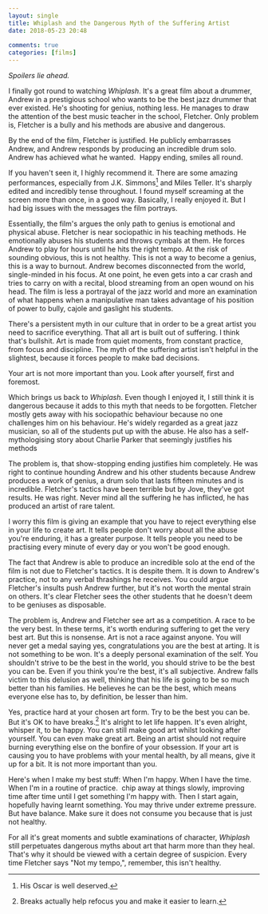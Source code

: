 ```yaml
---  
layout: single  
title: Whiplash and the Dangerous Myth of the Suffering Artist  
date: 2018-05-23 20:48  
  
comments: true  
categories: [films]  
---  
```

*Spoilers lie ahead.*  

I finally got round to watching *Whiplash*. It's a great film about a drummer, Andrew in a prestigious school who wants to be the best jazz drummer that ever existed. He's shooting for genius, nothing less. He manages to draw the attention of the best music teacher in the school, Fletcher. Only problem is, Fletcher is a bully and his methods are abusive and dangerous.<!--more-->  

By the end of the film, Fletcher is justified. He publicly embarrasses Andrew, and Andrew responds by producing an incredible drum solo. Andrew has achieved what he wanted.  Happy ending, smiles all round.  

If you haven't seen it, I highly recommend it. There are some amazing performances, especially from J.K. Simmons[^1] and Miles Teller. It's sharply edited and incredibly tense throughout. I found myself screaming at the screen more than once, in a good way. Basically, I really enjoyed it. But I had big issues with the messages the film portrays.  

Essentially, the film's argues the only path to genius is emotional and physical abuse. Fletcher is near sociopathic in his teaching methods. He emotionally abuses his students and throws cymbals at them. He forces Andrew to play for hours until he hits the right tempo. At the risk of sounding obvious, this is not healthy. This is not a way to become a genius, this is a way to burnout. Andrew becomes disconnected from the world, single-minded in his focus. At one point, he even gets into a car crash and tries to carry on with a recital, blood streaming from an open wound on his head. The film is less a portrayal of the jazz world and more an examination of what happens when a manipulative man takes advantage of his position of power to bully, cajole and gaslight his students.  

There's a persistent myth in our culture that in order to be a great artist you need to sacrifice everything. That all art is built out of suffering. I think that's bullshit. Art is made from quiet moments, from constant practice, from focus and discipline. The myth of the suffering artist isn't helpful in the slightest, because it forces people to make bad decisions.  

Your art is not more important than you. Look after yourself, first and foremost.  

Which brings us back to *Whiplash*. Even though I enjoyed it, I still think it is dangerous because it adds to this myth that needs to be forgotten. Fletcher mostly gets away with his sociopathic behaviour because no one challenges him on his behaviour. He's widely regarded as a great jazz musician, so all of the students put up with the abuse. He also has a self-mythologising story about Charlie Parker that seemingly justifies his methods  

The problem is, that show-stopping ending justifies him completely. He was right to continue hounding Andrew and his other students because Andrew produces a work of genius, a drum solo that lasts fifteen minutes and is incredible. Fletcher's tactics have been terrible but by Jove, they've got results. He was right. Never mind all the suffering he has inflicted, he has produced an artist of rare talent.  

I worry this film is giving an example that you have to reject everything else in your life to create art. It tells people don't worry about all the abuse you're enduring, it has a greater purpose. It tells people you need to be practising every minute of every day or you won't be good enough.  

The fact that Andrew is able to produce an incredible solo at the end of the film is not due to Fletcher's tactics. It is despite them. It is down to Andrew's practice, not to any verbal thrashings he receives. You could argue Fletcher's insults push Andrew further, but it's not worth the mental strain on others. It's clear Fletcher sees the other students that he doesn't deem to be geniuses as disposable.  

The problem is, Andrew and Fletcher see art as a competition. A race to be the very best. In these terms, it's worth enduring suffering to get the very best art. But this is nonsense. Art is not a race against anyone. You will never get a medal saying yes, congratulations you are the best at arting. It is not something to be won. It's a deeply personal examination of the self. You shouldn't strive to be the best in the world, you should strive to be the best you can be. Even if you think you're the best, it's all subjective. Andrew falls victim to this delusion as well, thinking that his life is going to be so much better than his families. He believes he can be the best, which means everyone else has to, by definition, be lesser than him.  

Yes, practice hard at your chosen art form. Try to be the best you can be. But it's OK to have breaks.[^2] It's alright to let life happen. It's even alright, whisper it, to be happy. You can still make good art whilst looking after yourself. You can even make great art. Being an artist should not require burning everything else on the bonfire of your obsession. If your art is causing you to have problems with your mental health, by all means, give it up for a bit. It is not more important than you.  

Here's when I make my best stuff: When I'm happy. When I have the time. When I'm in a routine of practice.  chip away at things slowly, improving time after time until I get something I'm happy with. Then I start again, hopefully having learnt something. You may thrive under extreme pressure. But have balance. Make sure it does not consume you because that is just not healthy.  

For all it's great moments and subtle examinations of character, *Whiplash* still perpetuates dangerous myths about art that harm more than they heal. That's why it should be viewed with a certain degree of suspicion. Every time Fletcher says "Not my tempo,", remember, this isn't healthy.  

[^1]: His Oscar is well deserved.
[^2]: Breaks actually help refocus you and make it easier to learn.
